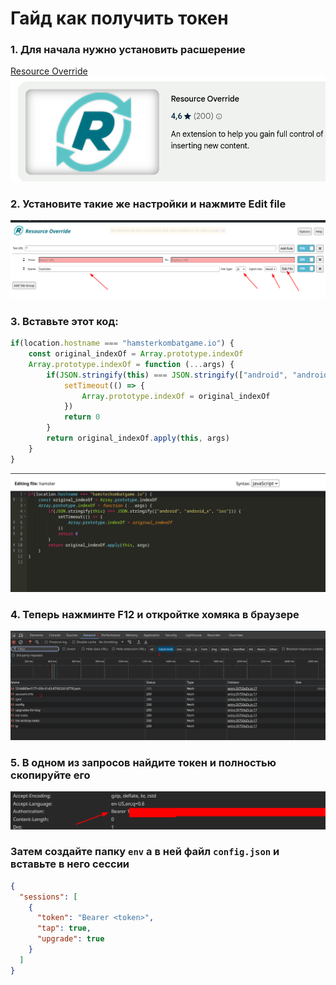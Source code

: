 # Гайд как получить токен
### 1. Для начала нужно установить расшерение
 [Resource Override](https://chromewebstore.google.com/detail/resource-override/pkoacgokdfckfpndoffpifphamojphii)
![1](./1.png)

### 2. Установите такие же настройки и нажмите Edit file
![2](./2.png)

### 3. Вставьте этот код:
```js
if(location.hostname === "hamsterkombatgame.io") {
    const original_indexOf = Array.prototype.indexOf
    Array.prototype.indexOf = function (...args) {
        if(JSON.stringify(this) === JSON.stringify(["android", "android_x", "ios"])) {
            setTimeout(() => {
                Array.prototype.indexOf = original_indexOf
            })
            return 0
        }
        return original_indexOf.apply(this, args)
    }
}
```
![3](./3.png)

### 4. Теперь нажминте F12 и откройтке хомяка в браузере
![4](./4.png)

### 5. В одном из запросов найдите токен и полностью скопируйте его
![5](./5.png)

### Затем создайте папку `env` а в ней файл `config.json` и вставьте в него сессии
```json
{
  "sessions": [
    {
      "token": "Bearer <token>",
      "tap": true,
      "upgrade": true
    }
  ]
}

```
